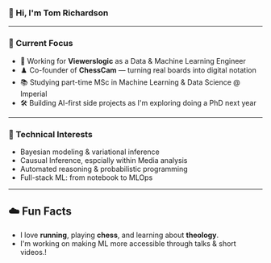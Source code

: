### 👋 Hi, I'm Tom Richardson
---
### 🚀 Current Focus
- 🤖 Working for **Viewerslogic** as a Data & Machine Learning Engineer
- ♟️ Co-founder of **ChessCam** — turning real boards into digital notation
- 📚 Studying part-time MSc in Machine Learning & Data Science @ Imperial
- 🛠️ Building AI-first side projects as I'm exploring doing a PhD next year
---
### 🧠 Technical Interests
- Bayesian modeling & variational inference
- Causual Inference, espcially within Media analysis
- Automated reasoning & probabilistic programming
- Full-stack ML: from notebook to MLOps
---
## ☁️ Fun Facts
- I love **running**, playing **chess**, and learning about **theology**.
- I'm working on making ML more accessible through talks & short videos.!
